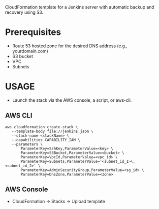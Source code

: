 CloudFormation template for a Jenkins server with automatic backup and recovery using S3.

# Prerequisites
 - Route 53 hosted zone for the desired DNS address (e.g., yourdomain.com)
 - S3 bucket
 - VPC
 - Subnets

 # USAGE
 - Launch the stack via the AWS console, a script, or aws-cli.


 ## AWS CLI

 ```
 aws cloudformation create-stack \
    --template-body file://jenkins.json \
    --stack-name <stackName> \
    --capabilities CAPABILITY_IAM \
    --parameters \
        ParameterKey=SshKey,ParameterValue=<key> \
        ParameterKey=S3Bucket,ParameterValue=<bucket> \
        ParameterKey=VpcId,ParameterValue=<vpc_id> \
        ParameterKey=Subnets,ParameterValue='<subnet_id_1>\,<subnet_id_2>' \
        ParameterKey=AdminSecurityGroup,ParameterValue=<sg_id> \
        ParameterKey=DnsZone,ParameterValue=<zone>
 ```

 ## AWS Console
 - CloudFormation -> Stacks -> Upload template 
